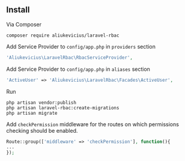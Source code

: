 ## Install

Via Composer
``` 
composer require aliukevicius/laravel-rbac
```

Add Service Provider to `config/app.php` in `providers` section
```php
'Aliukevicius\LaravelRbac\RbacServiceProvider',
```

Add Service Provider to `config/app.php` in `aliases` section
```php
'ActiveUser' => 'Aliukevicius\LaravelRbac\Facades\ActiveUser',
```

Run 
``` 
php artisan vendor:publish
php artisan laravel-rbac:create-migrations
php artisan migrate
``` 

Add `checkPermission` middleware for the routes on which permissions checking should be enabled.

```php
Route::group(['middleware' => 'checkPermission'], function(){
...
});
```



